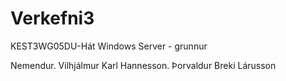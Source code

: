 # Verkefni3

KEST3WG05DU-Hát Windows Server - grunnur


Nemendur.
Vilhjálmur Karl Hannesson.
Þorvaldur Breki Lárusson
